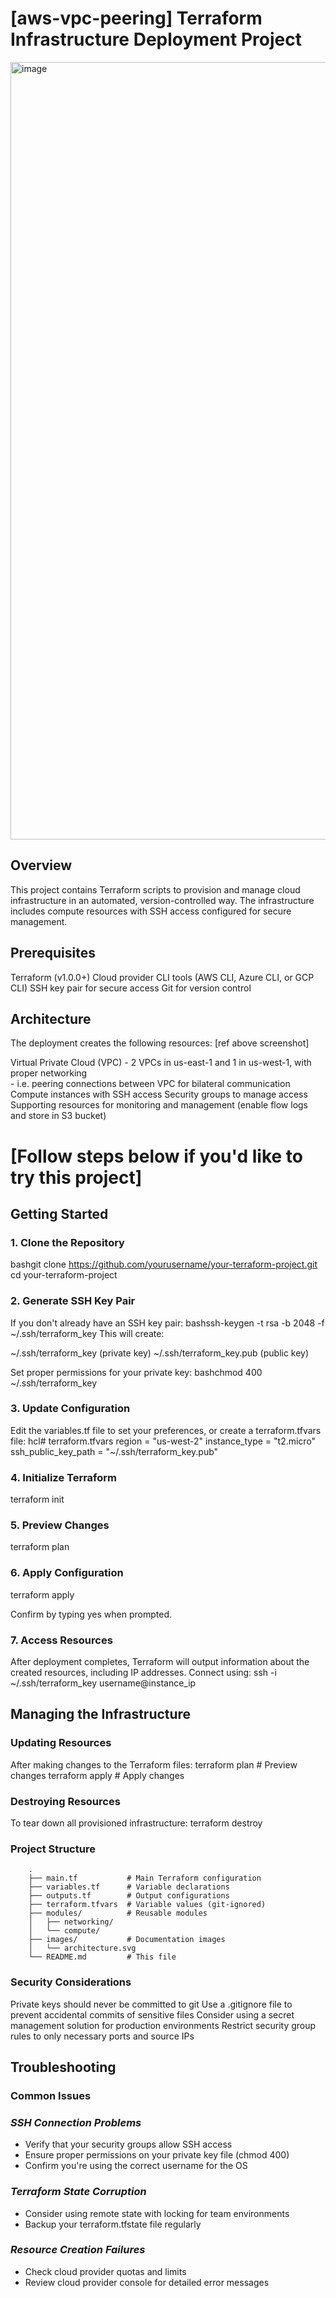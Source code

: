 # [aws-vpc-peering] **Terraform Infrastructure Deployment Project**

<img width="1244" alt="image" src="https://github.com/user-attachments/assets/05d962f8-77e6-40f1-b9e5-b228ef47c052" />

## **Overview**
This project contains Terraform scripts to provision and manage cloud infrastructure in an automated, version-controlled way. The infrastructure includes compute resources with SSH access configured for secure management.

## **Prerequisites**

Terraform (v1.0.0+)
Cloud provider CLI tools (AWS CLI, Azure CLI, or GCP CLI)
SSH key pair for secure access
Git for version control

## **Architecture**
The deployment creates the following resources: [ref above screenshot]

Virtual Private Cloud (VPC) - 2 VPCs in us-east-1 and 1 in us-west-1, with proper networking \
    - i.e. peering connections between VPC for bilateral communication
Compute instances with SSH access
Security groups to manage access
Supporting resources for monitoring and management (enable flow logs and store in S3 bucket)


# [Follow steps below if you'd like to try this project]

## Getting Started
### 1. Clone the Repository
bashgit clone https://github.com/yourusername/your-terraform-project.git
cd your-terraform-project

### 2. Generate SSH Key Pair
If you don't already have an SSH key pair:
bashssh-keygen -t rsa -b 2048 -f ~/.ssh/terraform_key
This will create:

~/.ssh/terraform_key (private key)
~/.ssh/terraform_key.pub (public key)

Set proper permissions for your private key:
bashchmod 400 ~/.ssh/terraform_key

### 3. Update Configuration
Edit the variables.tf file to set your preferences, or create a terraform.tfvars file:
hcl# terraform.tfvars
region = "us-west-2"
instance_type = "t2.micro"
ssh_public_key_path = "~/.ssh/terraform_key.pub"

### 4. Initialize Terraform
terraform init

### 5. Preview Changes
terraform plan

### 6. Apply Configuration
terraform apply

Confirm by typing yes when prompted.

### 7. Access Resources
After deployment completes, Terraform will output information about the created resources, including IP addresses. Connect using:
ssh -i ~/.ssh/terraform_key username@instance_ip

## Managing the Infrastructure
### Updating Resources
After making changes to the Terraform files:
terraform plan  # Preview changes
terraform apply  # Apply changes

### Destroying Resources
To tear down all provisioned infrastructure:
terraform destroy

### Project Structure
        .
        ├── main.tf           # Main Terraform configuration
        ├── variables.tf      # Variable declarations
        ├── outputs.tf        # Output configurations
        ├── terraform.tfvars  # Variable values (git-ignored)
        ├── modules/          # Reusable modules
        │   ├── networking/
        │   └── compute/
        ├── images/           # Documentation images
        │   └── architecture.svg
        └── README.md         # This file

### Security Considerations

Private keys should never be committed to git
Use a .gitignore file to prevent accidental commits of sensitive files
Consider using a secret management solution for production environments
Restrict security group rules to only necessary ports and source IPs

## Troubleshooting

### Common Issues

### _SSH Connection Problems_

- Verify that your security groups allow SSH access
- Ensure proper permissions on your private key file (chmod 400)
- Confirm you're using the correct username for the OS


### _Terraform State Corruption_

- Consider using remote state with locking for team environments
- Backup your terraform.tfstate file regularly


### _Resource Creation Failures_

- Check cloud provider quotas and limits
- Review cloud provider console for detailed error messages

